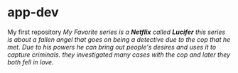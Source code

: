 # app-dev
My first repository
*My Favorite series is a **Netflix** called **Lucifer** this series is about a fallen angel that goes on being a detective due to the cop that he met. Due to his powers he can bring out people's desires and uses it to capture criminals. they investigated many cases with the cop and later they both fell in love.*
